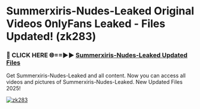 # Summerxiris-Nudes-Leaked Original Videos 0nlyFans Leaked - Files Updated! (zk283)

<h3>🔴 CLICK HERE 🌐==►► <a href="https://tinyurl.com/4mcuefdz" rel="nofollow">Summerxiris-Nudes-Leaked Updated Files</a></h3>

Get Summerxiris-Nudes-Leaked and all content. Now you can access all videos and pictures of Summerxiris-Nudes-Leaked. New Updated Files 2025!

[![zk283](https://i.imgur.com/StAQSOY.gif)](https://tinyurl.com/4mcuefdz)
